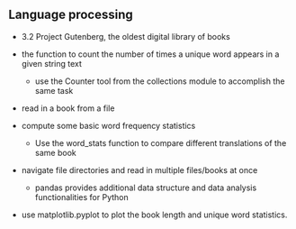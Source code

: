## Language processing

- 3.2 Project Gutenberg, the oldest digital library of books
- the function to count the number of times a unique word appears in a given string text
  - use the Counter tool from the collections module to accomplish the same task

- read in a book from a file
- compute some basic word frequency statistics
  - Use the word_stats function to compare different translations of the same book

- navigate file directories and read in multiple files/books at once
  -  pandas provides additional data structure and data analysis functionalities for Python
- use matplotlib.pyplot to plot the book length and unique word statistics.
